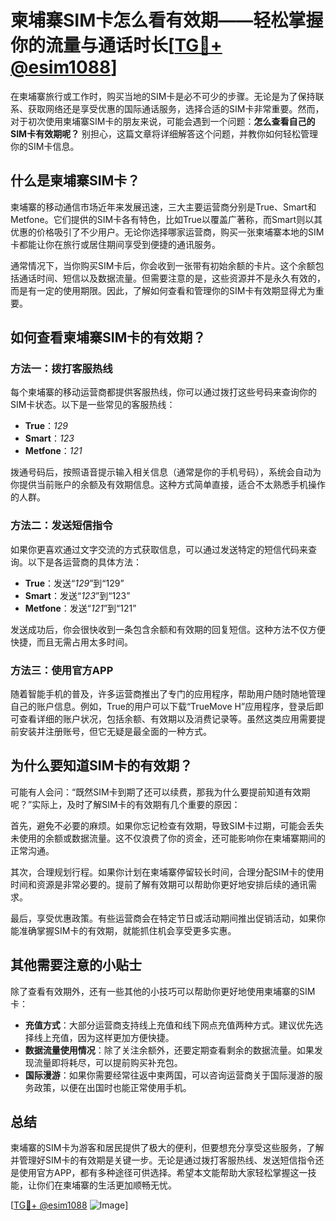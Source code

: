 # 柬埔寨SIM卡怎么看有效期——轻松掌握你的流量与通话时长[[TG💪+ @esim1088](https://t.me/s/esim1088)]

在柬埔寨旅行或工作时，购买当地的SIM卡是必不可少的步骤。无论是为了保持联系、获取网络还是享受优惠的国际通话服务，选择合适的SIM卡非常重要。然而，对于初次使用柬埔寨SIM卡的朋友来说，可能会遇到一个问题：**怎么查看自己的SIM卡有效期呢？** 别担心，这篇文章将详细解答这个问题，并教你如何轻松管理你的SIM卡信息。

## 什么是柬埔寨SIM卡？

柬埔寨的移动通信市场近年来发展迅速，三大主要运营商分别是True、Smart和Metfone。它们提供的SIM卡各有特色，比如True以覆盖广著称，而Smart则以其优惠的价格吸引了不少用户。无论你选择哪家运营商，购买一张柬埔寨本地的SIM卡都能让你在旅行或居住期间享受到便捷的通讯服务。

通常情况下，当你购买SIM卡后，你会收到一张带有初始余额的卡片。这个余额包括通话时间、短信以及数据流量。但需要注意的是，这些资源并不是永久有效的，而是有一定的使用期限。因此，了解如何查看和管理你的SIM卡有效期显得尤为重要。

## 如何查看柬埔寨SIM卡的有效期？

### 方法一：拨打客服热线

每个柬埔寨的移动运营商都提供客服热线，你可以通过拨打这些号码来查询你的SIM卡状态。以下是一些常见的客服热线：

- **True**：*129*
- **Smart**：*123*
- **Metfone**：*121*

拨通号码后，按照语音提示输入相关信息（通常是你的手机号码），系统会自动为你提供当前账户的余额及有效期信息。这种方式简单直接，适合不太熟悉手机操作的人群。

### 方法二：发送短信指令

如果你更喜欢通过文字交流的方式获取信息，可以通过发送特定的短信代码来查询。以下是各运营商的具体方法：

- **True**：发送“*129*”到“129”
- **Smart**：发送“*123*”到“123”
- **Metfone**：发送“*121*”到“121”

发送成功后，你会很快收到一条包含余额和有效期的回复短信。这种方法不仅方便快捷，而且无需占用太多时间。

### 方法三：使用官方APP

随着智能手机的普及，许多运营商推出了专门的应用程序，帮助用户随时随地管理自己的账户信息。例如，True的用户可以下载“TrueMove H”应用程序，登录后即可查看详细的账户状况，包括余额、有效期以及消费记录等。虽然这类应用需要提前安装并注册账号，但它无疑是最全面的一种方式。

## 为什么要知道SIM卡的有效期？

可能有人会问：“既然SIM卡到期了还可以续费，那我为什么要提前知道有效期呢？”实际上，及时了解SIM卡的有效期有几个重要的原因：

首先，避免不必要的麻烦。如果你忘记检查有效期，导致SIM卡过期，可能会丢失未使用的余额或数据流量。这不仅浪费了你的资金，还可能影响你在柬埔寨期间的正常沟通。

其次，合理规划行程。如果你计划在柬埔寨停留较长时间，合理分配SIM卡的使用时间和资源是非常必要的。提前了解有效期可以帮助你更好地安排后续的通讯需求。

最后，享受优惠政策。有些运营商会在特定节日或活动期间推出促销活动，如果你能准确掌握SIM卡的有效期，就能抓住机会享受更多实惠。

## 其他需要注意的小贴士

除了查看有效期外，还有一些其他的小技巧可以帮助你更好地使用柬埔寨的SIM卡：

- **充值方式**：大部分运营商支持线上充值和线下网点充值两种方式。建议优先选择线上充值，因为这样更加方便快捷。
- **数据流量使用情况**：除了关注余额外，还要定期查看剩余的数据流量。如果发现流量即将耗尽，可以提前购买补充包。
- **国际漫游**：如果你需要经常往返中柬两国，可以咨询运营商关于国际漫游的服务政策，以便在出国时也能正常使用手机。

## 总结

柬埔寨的SIM卡为游客和居民提供了极大的便利，但要想充分享受这些服务，了解并管理好SIM卡的有效期是关键一步。无论是通过拨打客服热线、发送短信指令还是使用官方APP，都有多种途径可供选择。希望本文能帮助大家轻松掌握这一技能，让你们在柬埔寨的生活更加顺畅无忧。

[[TG💪+ @esim1088](https://t.me/s/esim1088) ![Image](https://i.postimg.cc/4NQfJmqS/Snipaste-2025-05-13-00-14-12.png)]